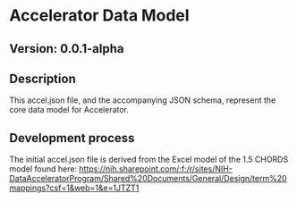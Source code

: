 # Accelerator Data Model
## Version: 0.0.1-alpha

## Description

This accel.json file, and the accompanying JSON schema, represent the core data model for Accelerator. 


## Development process

The initial accel.json file is derived from the Excel model of the 1.5 CHORDS model
found here: https://nih.sharepoint.com/:f:/r/sites/NIH-DataAcceleratorProgram/Shared%20Documents/General/Design/term%20mappings?csf=1&web=1&e=1JTZT1


